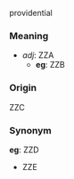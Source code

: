 providential
### Meaning
+ _adj_: ZZA
    + __eg__: ZZB

### Origin

ZZC

### Synonym

__eg__: ZZD

+ ZZE


